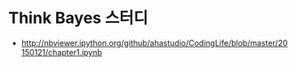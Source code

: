 Think Bayes 스터디
==================

- http://nbviewer.ipython.org/github/ahastudio/CodingLife/blob/master/20150121/chapter1.ipynb
